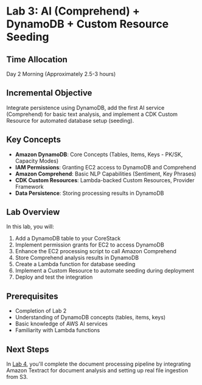 # Lab 3: AI (Comprehend) + DynamoDB + Custom Resource Seeding

## Time Allocation
Day 2 Morning (Approximately 2.5-3 hours)

## Incremental Objective
Integrate persistence using DynamoDB, add the first AI service (Comprehend) for basic text analysis, and implement a CDK Custom Resource for automated database setup (seeding).

## Key Concepts

- **Amazon DynamoDB**: Core Concepts (Tables, Items, Keys - PK/SK, Capacity Modes)
- **IAM Permissions**: Granting EC2 access to DynamoDB and Comprehend
- **Amazon Comprehend**: Basic NLP Capabilities (Sentiment, Key Phrases)
- **CDK Custom Resources**: Lambda-backed Custom Resources, Provider Framework
- **Data Persistence**: Storing processing results in DynamoDB

## Lab Overview

In this lab, you will:

1. Add a DynamoDB table to your CoreStack
2. Implement permission grants for EC2 to access DynamoDB
3. Enhance the EC2 processing script to call Amazon Comprehend
4. Store Comprehend analysis results in DynamoDB
5. Create a Lambda function for database seeding
6. Implement a Custom Resource to automate seeding during deployment
7. Deploy and test the integration

## Prerequisites

- Completion of Lab 2
- Understanding of DynamoDB concepts (tables, items, keys)
- Basic knowledge of AWS AI services
- Familiarity with Lambda functions

## Next Steps

In [Lab 4](../lab-4/README.md), you'll complete the document processing pipeline by integrating Amazon Textract for document analysis and setting up real file ingestion from S3.